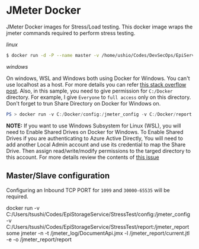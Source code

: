 # JMeter Docker

JMeter Docker images for Stress/Load testing. 
This docker image wraps the jmeter commands required to perform stress testing. 

_linux_

```bash
$ docker run -d -P --name master -v /home/ushio/Codes/DevSecOps/EpiServer/StressTesting/Temp/:/jmeter_log tsuyoshiushio/jmeter jmeter -n -t /jmeter_log/MessageApi.jmx -l /jmeter_log/current2.jtl -e -o /jmeter_log/report2 -Jthreads=100 -Jduration=60 -Jport=6400
```

_windows_

On windows, WSL and Windows both using Docker for Windows. You can't use localhost as a host. For more details you can refer [this stack overflow post](https://stackoverflow.com/questions/40746453/how-to-connect-to-docker-host-from-container-on-windows-10-docker-for-windows). Also, in this sample, you need to give permission for `C:/Docker` directory. For example, I give `Everyone` to `full access` only on this directory. Don't forget to trun Share Directory on Docker for Windows on. 

```powershell
PS > docker run -v C:/Docker/config:/jmeter_config -v C:/Docker/report:/jmeter_report some jmeter -n -t /jmeter_config/DocumentApi.jmx -l /jmeter_report/current.jtl -e -o /jmeter_report/report -Jhost=docker.for.win.localhost -Jthreads=100 -Jduration=60 -Jport=6400
```


**NOTE:** If you want to use Windows Subsystem for Linux (WSL), you will need to Enable Shared Drives on Docker for Windows. To Enable Shared Drives if you are authenticating to Azure Active Directly, You will need to add another Local Admin account and use its credential to map the Share Drive. Then assign read/write/modify permissions to the targed directory to this account. For more details review the contents of [this issue](https://github.com/docker/for-win/issues/1801)

## Master/Slave configuration

Configuring an Inbound TCP PORT for `1099` and `30000-65535` will be required. 


docker run -v C:/Users/tsushi/Codes/EpiStorageService/StressTest/config:/jmeter_config -v C:/Users/tsushi/Codes/EpiStorageService/StressTest/report:/jmeter_report some jmeter -n -t /jmeter_log/DocumentApi.jmx -l /jmeter_report/current.jtl -e -o /jmeter_report/report